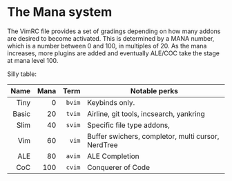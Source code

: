 # The Mana system

The VimRC file provides a set of gradings depending on how many addons are
desired to become activated. This is determined by a MANA number, which is a
number between 0 and 100, in multiples of 20. As the mana increases, more
plugins are added and eventually ALE/COC take the stage at mana level 100.

Silly table:

| Name  | Mana | Term   | Notable perks
|------:|-----:|-------:|---------------------------------
| Tiny  |   0  | `bvim` | Keybinds only.
| Basic |  20  | `tvim` | Airline, git tools, incsearch, yankring
| Slim  |  40  | `svim` | Specific file type addons,
| Vim   |  60  |  `vim` | Buffer swichers, completor, multi cursor, NerdTree
| ALE   |  80  | `avim` | ALE Completion
| CoC   | 100  | `cvim` | Conquerer of Code
